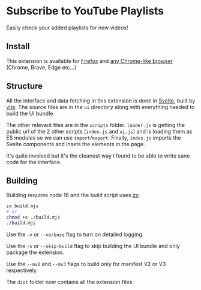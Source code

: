 # Subscribe to YouTube Playlists

Easily check your added playlists for new videos!

## Install

This extension is available for [Firefox](https://addons.mozilla.org/en-US/firefox/addon/youtube-sub2playlist/) and [any Chrome-like browser](https://chrome.google.com/webstore/detail/subscribe-to-youtube-play/iiidhbnhammhbfmaigembfdlmaeabgfl) (Chrome, Brave, Edge etc...)

## Structure

All the interface and data fetching in this extension is done in [Svelte](https://svelte.dev/), built by [vite](https://vitejs.dev/). The source files are in the `ui` directory along with everything needed to build the UI bundle.

The other relevant files are in the `scripts` folder. `loader.js` is getting the public url of the 2 other scripts (`index.js` and `ui.js`) and is loading them as ES modules so we can use `import`/`export`. Finally, `index.js` imports the Svelte components and insets the elements in the page.

It's quite involved but it's the cleanest way I found to be able to write sane code for the interface.

## Building

Building requires node 16 and the build script uses [zx](https://www.npmjs.com/package/zx):

```sh
zx build.mjs
# or
chmod +x ./build.mjs
./build.mjs
```

Use the `-v` or `--verbose` flag to turn on detailed logging.

Use the `-s` or `--skip-build` flag to skip building the UI bundle and only package the extension.

Use the `--mv2` and `--mv3` flags to build only for manifest V2 or V3 respectively.

The `dist` folder now contains all the extension files.
